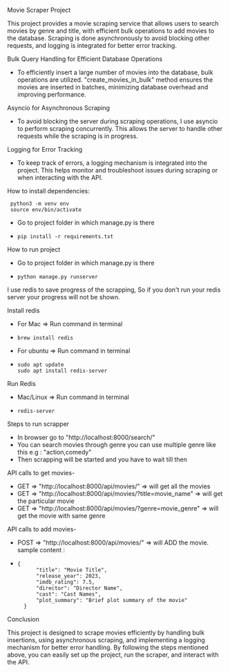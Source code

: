 
Movie Scraper Project

This project provides a movie scraping service that allows users to search movies by genre and title, with efficient bulk operations to add movies to the database. Scraping is done asynchronously to avoid blocking other requests, and logging is integrated for better error tracking.

Bulk Query Handling for Efficient Database Operations
- To efficiently insert a large number of movies into the database, bulk operations are utilized. "create_movies_in_bulk" method ensures the movies are inserted in batches, minimizing database overhead and improving performance.

Asyncio for Asynchronous Scraping
- To avoid blocking the server during scraping operations, I use asyncio to perform scraping concurrently. This allows the server to handle other requests while the scraping is in progress.

Logging for Error Tracking
- To keep track of errors, a logging mechanism is integrated into the project. This helps monitor and troubleshoot issues during scraping or when interacting with the API.


How to install dependencies:
    
     python3 -m venv env
     source env/bin/activate
- Go to project folder in which manage.py is there
-     pip install -r requirements.txt

How to run project
- Go to project folder in which manage.py is there
-     python manage.py runserver

I use redis to save progress of the scrapping, So if you don't run your redis server your progress will not be shown.

Install redis
- For Mac => Run command in terminal 
-     brew install redis
- For ubuntu =>  Run command in terminal 
-     sudo apt update
      sudo apt install redis-server

Run Redis
- Mac/Linux => Run command in terminal
-     redis-server

Steps to run scrapper 
- In browser go to "http://localhost:8000/search/"
- You can search movies through genre you can use multiple genre like this e.g : "action,comedy"
- Then scrapping will be started and you have to wait till then


API calls to get movies-
- GET => "http://localhost:8000/api/movies/" => will get all the movies
- GET => "http://localhost:8000/api/movies/?title=movie_name" => will get the particular movie
- GET => "http://localhost:8000/api/movies/?genre=movie_genre" => will get the movie with same genre

API calls to add movies-
- POST => "http://localhost:8000/api/movies/" => will ADD the movie. sample content :
-     {
            "title": "Movie Title",
            "release_year": 2023,
            "imdb_rating": 7.5,
            "director": "Director Name",
            "cast": "Cast Names",
            "plot_summary": "Brief plot summary of the movie"
        }
    


Conclusion

This project is designed to scrape movies efficiently by handling bulk insertions, using asynchronous scraping, and implementing a logging mechanism for better error handling. By following the steps mentioned above, you can easily set up the project, run the scraper, and interact with the API.




